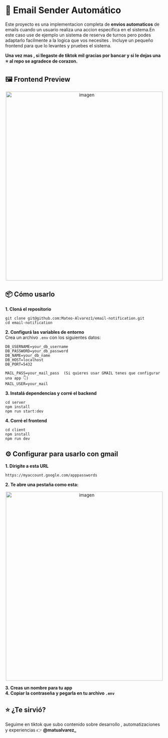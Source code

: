 # 📩 Email Sender Automático
Este proyecto es una implementacion completa de **envios automaticos** de emails cuando un usuario realiza una accion especifica en el sistema.En este caso use de ejemplo un sistema de reserva de turnos pero podes adaptarlo facilmente a la logica que vos necesites . Incluye un pequeño frontend para que lo levantes y pruebes el sistema.

**Una vez mas , si llegaste de tiktok mil gracias por bancar y si le dejas una ⭐ al repo se agradece de corazon.**


## 🖼️ Frontend Preview
<p align="center">
  <img src="https://github.com/user-attachments/assets/b476e79a-93d3-41b3-8999-8459b77f0d40" width="500" height="600" alt="imagen" />
</p>

## 📦 Cómo usarlo

**1. Cloná el repositorio <br/>**

    git clone git@github.com:Mateo-Alvarez1/email-notification.git
    cd email-notification
    
**2. Configurá las variables de entorno <br/>**
     Crea un archivo `.env` con los siguientes datos:

    DB_USERNAME=your_db_username
    DB_PASSWORD=your_db_password
    DB_NAME=your_db_name
    DB_HOST=localhost
    DB_PORT=5432

    MAIL_PASS=your_mail_pass  (Si quieres usar GMAIL tenes que configurar una app 👇)
    MAIL_USER=your_mail

**3. Instalá dependencias y corré el backend<br/>**

    cd server
    npm install
    npm run start:dev

**4. Corré el frontend<br/>**

    cd client
    npm install
    npm run dev

## ⚙️ Configurar para usarlo con gmail

**1. Dirigite a esta URL <br/>**

    https://myaccount.google.com/apppasswords
**2. Te abre una pestaña como esta: <br/>**
<p align="center">
<img width="500" height="600" alt="imagen" src="https://github.com/user-attachments/assets/0e6d4462-4da4-4d06-bf01-f9caf5785825" />
</p>

**3. Creas un nombre para tu app <br/>**
**4. Copiar la contraseña y pegarla en tu archivo `.env`<br/>**

## ⭐ ¿Te sirvió?
Seguime en tiktok que subo contenido sobre desarrollo , automatizaciones y experiencias
👉 **@matualvarez_**
